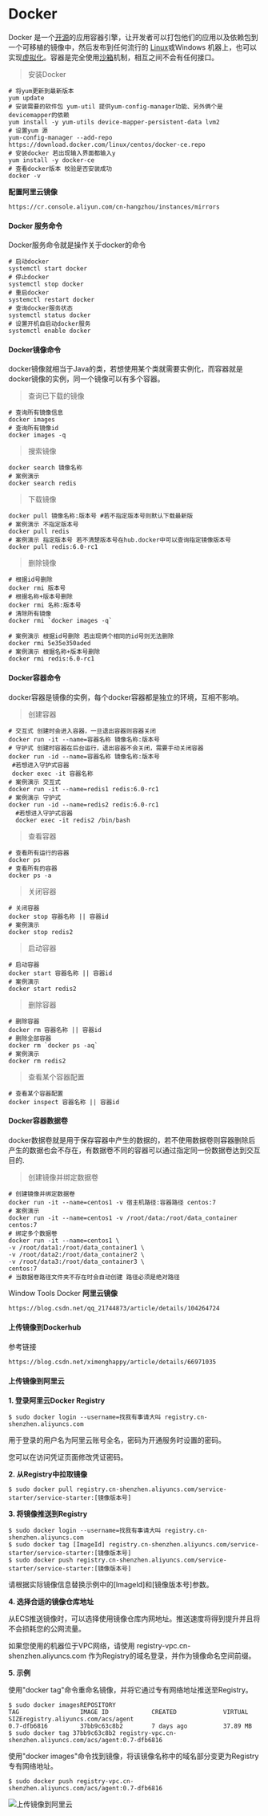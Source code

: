 # Docker

 Docker 是一个[开源](https://baike.baidu.com/item/开源/246339)的应用容器引擎，让开发者可以打包他们的应用以及依赖包到一个可移植的镜像中，然后发布到任何流行的 [Linux](https://baike.baidu.com/item/Linux)或Windows 机器上，也可以实现[虚拟化](https://baike.baidu.com/item/虚拟化/547949)。容器是完全使用[沙箱](https://baike.baidu.com/item/沙箱/393318)机制，相互之间不会有任何接口。 



> 安装Docker

```shell
# 将yum更新到最新版本
yum update
# 安装需要的软件包 yum-util 提供yum-config-manager功能、另外俩个是devicemapper的依赖
yum install -y yum-utils device-mapper-persistent-data lvm2
# 设置yum 源
yum-config-manager --add-repo https://download.docker.com/linux/centos/docker-ce.repo
# 安装docker 若出现输入界面都输入y
yum install -y docker-ce
# 查看docker版本 校验是否安装成功
docker -v
```

**配置阿里云镜像**

```url
https://cr.console.aliyun.com/cn-hangzhou/instances/mirrors
```



#### Docker 服务命令

Docker服务命令就是操作关于docker的命令

```shell
# 启动docker
systemctl start docker
# 停止docker
systemctl stop docker
# 重启docker
systemctl restart docker
# 查询docker服务状态
systemctl status docker
# 设置开机自启动docker服务
systemctl enable docker
```





#### Docker镜像命令

docker镜像就相当于Java的类，若想使用某个类就需要实例化，而容器就是docker镜像的实例，同一个镜像可以有多个容器。

> 查询已下载的镜像

```shell
# 查询所有镜像信息
docker images
# 查询所有镜像id
docker images -q
```

> 搜索镜像

```shell
docker search 镜像名称
# 案例演示
docker search redis
```

> 下载镜像

```shell
docker pull 镜像名称:版本号 #若不指定版本号则默认下载最新版
# 案例演示 不指定版本号
docker pull redis
# 案例演示 指定版本号 若不清楚版本号在hub.docker中可以查询指定镜像版本号
docker pull redis:6.0-rc1
```

> 删除镜像

```shell
# 根据id号删除
docker rmi 版本号
# 根据名称+版本号删除
docker rmi 名称:版本号
# 清除所有镜像
docker rmi `docker images -q`

# 案例演示 根据id号删除 若出现俩个相同的id号则无法删除
docker rmi 5e35e350aded
# 案例演示 根据名称+版本号删除
docker rmi redis:6.0-rc1
```





#### Docker容器命令

docker容器是镜像的实例，每个docker容器都是独立的环境，互相不影响。

> 创建容器

```shell
# 交互式 创建时会进入容器，一旦退出容器则容器关闭
docker run -it --name=容器名称 镜像名称:版本号
# 守护式 创建时容器在后台运行，退出容器不会关闭，需要手动关闭容器
docker run -id --name=容器名称 镜像名称:版本号
 #若想进入守护式容器
 docker exec -it 容器名称
# 案例演示 交互式
docker run -it --name=redis1 redis:6.0-rc1
# 案例演示 守护式
docker run -id --name=redis2 redis:6.0-rc1
  #若想进入守护式容器
  docker exec -it redis2 /bin/bash
```

> 查看容器

```shell
# 查看所有运行的容器
docker ps
# 查看所有的容器
docker ps -a
```

> 关闭容器

```shell
# 关闭容器
docker stop 容器名称 || 容器id
# 案例演示
docker stop redis2
```

> 启动容器

```shell
# 启动容器
docker start 容器名称 || 容器id
# 案例演示
docker start redis2
```

> 删除容器

```shell
# 删除容器
docker rm 容器名称 || 容器id
# 删除全部容器
docker rm `docker ps -aq`
# 案例演示
docker rm redis2
```

> 查看某个容器配置

```shell
# 查看某个容器配置
docker inspect 容器名称 || 容器id
```







#### Docker容器数据卷

docker数据卷就是用于保存容器中产生的数据的，若不使用数据卷则容器删除后产生的数据也会不存在，有数据卷不同的容器可以通过指定同一份数据卷达到交互目的.

> 创建镜像并绑定数据卷

```shell
# 创建镜像并绑定数据卷
docker run -it --name=centos1 -v 宿主机路径:容器路径 centos:7
# 案例演示
docker run -it --name=centos1 -v /root/data:/root/data_container centos:7
# 绑定多个数据卷
docker run -it --name=centos1 \
-v /root/data1:/root/data_container1 \
-v /root/data2:/root/data_container2 \
-v /root/data3:/root/data_container3 \
centos:7
# 当数据卷路径文件夹不存在时会自动创建 路径必须是绝对路径
```





Window Tools Docker **阿里云镜像**

```tex
https://blog.csdn.net/qq_21744873/article/details/104264724
```









#### 上传镜像到Dockerhub

参考链接

```tex
https://blog.csdn.net/ximenghappy/article/details/66971035
```



#### 上传镜像到阿里云

**1. 登录阿里云Docker Registry**

```shell
$ sudo docker login --username=找我有事请大叫 registry.cn-shenzhen.aliyuncs.com
```

用于登录的用户名为阿里云账号全名，密码为开通服务时设置的密码。

您可以在访问凭证页面修改凭证密码。

**2. 从Registry中拉取镜像**

```shell
$ sudo docker pull registry.cn-shenzhen.aliyuncs.com/service-starter/service-starter:[镜像版本号]
```

**3. 将镜像推送到Registry**

```shell
$ sudo docker login --username=找我有事请大叫 registry.cn-shenzhen.aliyuncs.com
$ sudo docker tag [ImageId] registry.cn-shenzhen.aliyuncs.com/service-starter/service-starter:[镜像版本号]
$ sudo docker push registry.cn-shenzhen.aliyuncs.com/service-starter/service-starter:[镜像版本号]
```

请根据实际镜像信息替换示例中的[ImageId]和[镜像版本号]参数。

**4. 选择合适的镜像仓库地址**

从ECS推送镜像时，可以选择使用镜像仓库内网地址。推送速度将得到提升并且将不会损耗您的公网流量。

如果您使用的机器位于VPC网络，请使用 registry-vpc.cn-shenzhen.aliyuncs.com 作为Registry的域名登录，并作为镜像命名空间前缀。

**5. 示例**

使用"docker tag"命令重命名镜像，并将它通过专有网络地址推送至Registry。

```shell
$ sudo docker imagesREPOSITORY                                                         TAG                 IMAGE ID            CREATED             VIRTUAL SIZEregistry.aliyuncs.com/acs/agent                                    0.7-dfb6816         37bb9c63c8b2        7 days ago          37.89 MB
$ sudo docker tag 37bb9c63c8b2 registry-vpc.cn-shenzhen.aliyuncs.com/acs/agent:0.7-dfb6816
```

使用"docker images"命令找到镜像，将该镜像名称中的域名部分变更为Registry专有网络地址。

```shell
$ sudo docker push registry-vpc.cn-shenzhen.aliyuncs.com/acs/agent:0.7-dfb6816
```

![上传镜像到阿里云](images/上传镜像到阿里云.png)

